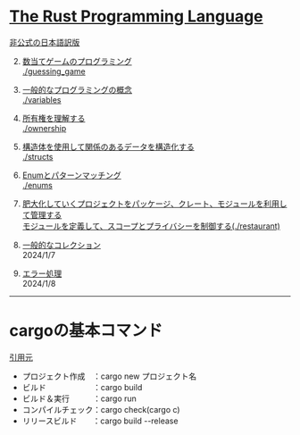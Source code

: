 # [The Rust Programming Language](https://doc.rust-lang.org/book/)

[非公式の日本語訳版](https://doc.rust-jp.rs/book-ja/)

2. [数当てゲームのプログラミング](https://doc.rust-jp.rs/book-ja/ch02-00-guessing-game-tutorial.html)  
[./guessing_game](./guessing_game/)

3. [一般的なプログラミングの概念](https://doc.rust-jp.rs/book-ja/ch03-00-common-programming-concepts.html)  
[./variables](./variables/)

4. [所有権を理解する](https://doc.rust-jp.rs/book-ja/ch04-00-understanding-ownership.html)  
[./ownership](./ownership/)

5. [構造体を使用して関係のあるデータを構造化する](https://doc.rust-jp.rs/book-ja/ch05-00-structs.html)  
[./structs](./structs/)

6. [Enumとパターンマッチング](https://doc.rust-jp.rs/book-ja/ch06-00-enums.html)  
[./enums](./enums/)

7. [肥大化していくプロジェクトをパッケージ、クレート、モジュールを利用して管理する](https://doc.rust-jp.rs/book-ja/ch07-00-managing-growing-projects-with-packages-crates-and-modules.html)  
[モジュールを定義して、スコープとプライバシーを制御する(./restaurant)](./restaurant/)

8. [一般的なコレクション](https://doc.rust-jp.rs/book-ja/ch08-00-common-collections.html)  
2024/1/7

9. [エラー処理](https://doc.rust-jp.rs/book-ja/ch09-00-error-handling.html)  
2024/1/8

---
# cargoの基本コマンド
[引用元](https://qiita.com/udayan28/items/e59afd39a7ab16911c25)
- プロジェクト作成　：cargo new プロジェクト名
- ビルド　　　　　　：cargo build
- ビルド＆実行　　　：cargo run
- コンパイルチェック：cargo check(cargo c)
- リリースビルド　　：cargo build --release
